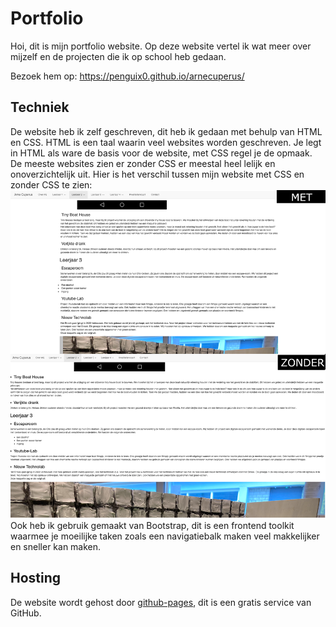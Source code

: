 # Portfolio

Hoi, dit is mijn portfolio website. Op deze website vertel ik wat meer over mijzelf en de projecten die ik op school heb gedaan.

Bezoek hem op: https://penguix0.github.io/arnecuperus/

## Techniek

De website heb ik zelf geschreven, dit heb ik gedaan met behulp van HTML en CSS. HTML is een taal waarin veel websites worden geschreven. Je legt in HTML als ware de basis voor de website, met CSS regel je de opmaak. De meeste websites zien er zonder CSS er meestal heel lelijk en onoverzichtelijk uit. Hier is het verschil tussen mijn website met CSS en zonder CSS te zien:
![vergelijking tussen met en zonder CSS](vergelijking.png)
Ook heb ik gebruik gemaakt van Bootstrap, dit is een frontend toolkit waarmee je moeilijke taken zoals een navigatiebalk maken veel makkelijker en sneller kan maken.

## Hosting
De website wordt gehost door [github-pages](https://pages.github.com), dit is een gratis service van GitHub.